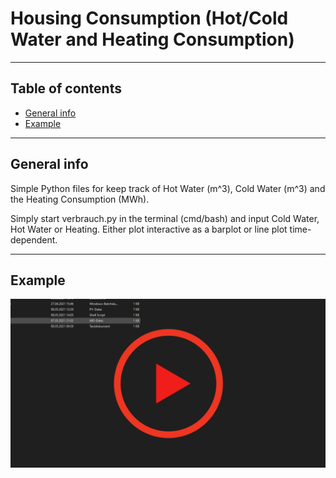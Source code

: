 # Housing Consumption (Hot/Cold Water and Heating Consumption)

---
## Table of contents
* [General info](#general-info)
* [Example](#example)

---
## General info
Simple Python files for keep track of Hot Water (m^3), Cold Water (m^3) and the Heating Consumption (MWh).

Simply start verbrauch.py in the terminal (cmd/bash) and input Cold Water, Hot Water or Heating. Either plot interactive as a barplot or line plot time-dependent.

---
## Example
[![Tutorial](vid/consumption_prev.png)](vid/consumption.gif "Tutorial")
